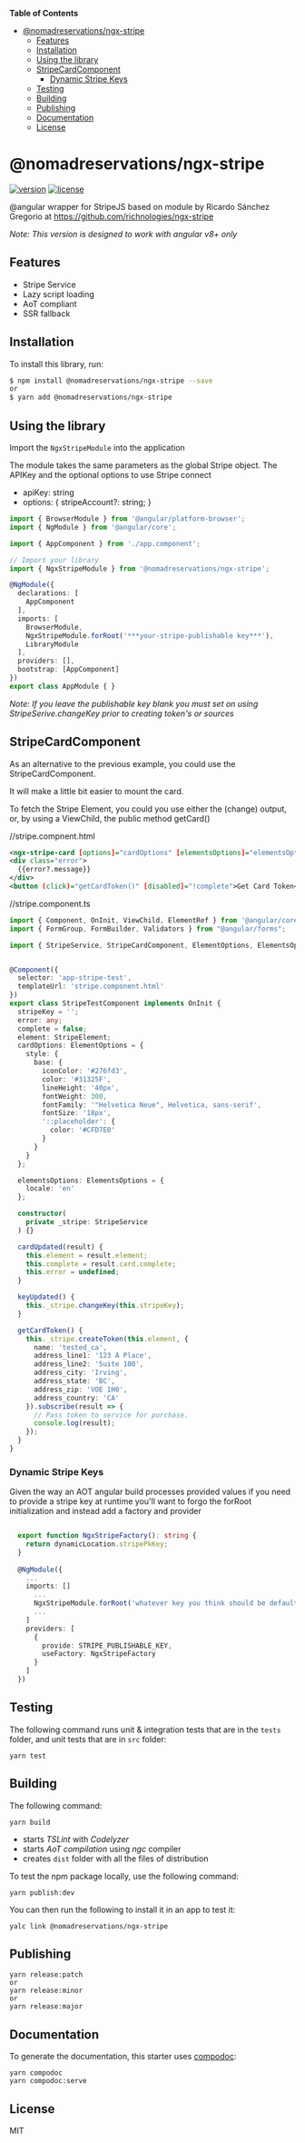 <!-- START doctoc generated TOC please keep comment here to allow auto update -->
<!-- DON'T EDIT THIS SECTION, INSTEAD RE-RUN doctoc TO UPDATE -->
**Table of Contents**

- [@nomadreservations/ngx-stripe](#nomadreservationsngx-stripe)
  - [Features](#features)
  - [Installation](#installation)
  - [Using the library](#using-the-library)
  - [StripeCardComponent](#stripecardcomponent)
    - [Dynamic Stripe Keys](#dynamic-stripe-keys)
  - [Testing](#testing)
  - [Building](#building)
  - [Publishing](#publishing)
  - [Documentation](#documentation)
  - [License](#license)

<!-- END doctoc generated TOC please keep comment here to allow auto update -->

# @nomadreservations/ngx-stripe

[![version](https://img.shields.io/npm/v/ngx-stripe.svg)](https://www.npmjs.com/package/@nomadreservations/ngx-stripe)
[![license](https://img.shields.io/npm/l/express.svg)](https://www.npmjs.com/package/@nomadreservations/ngx-stripe)

@angular wrapper for StripeJS based on module by Ricardo Sánchez Gregorio at https://github.com/richnologies/ngx-stripe

_Note: This version is designed to work with angular v8+ only_

## Features

* Stripe Service
* Lazy script loading
* AoT compliant
* SSR fallback

## Installation

To install this library, run:

```bash
$ npm install @nomadreservations/ngx-stripe --save
or
$ yarn add @nomadreservations/ngx-stripe
```

## Using the library

Import the `NgxStripeModule` into the application

The module takes the same parameters as the global Stripe object. The APIKey and the optional options to use Stripe connect

* apiKey: string
* options: {
  stripeAccount?: string;
}

```typescript
import { BrowserModule } from '@angular/platform-browser';
import { NgModule } from '@angular/core';

import { AppComponent } from './app.component';

// Import your library
import { NgxStripeModule } from '@nomadreservations/ngx-stripe';

@NgModule({
  declarations: [
    AppComponent
  ],
  imports: [
    BrowserModule,
    NgxStripeModule.forRoot('***your-stripe-publishable key***'),
    LibraryModule
  ],
  providers: [],
  bootstrap: [AppComponent]
})
export class AppModule { }
```

_Note: If you leave the publishable key blank you must set on using StripeSerive.changeKey prior to creating token's or sources_

## StripeCardComponent

As an alternative to the previous example, you could use the StripeCardComponent.

It will make a little bit easier to mount the card.

To fetch the Stripe Element, you could you use either the (change) output, or,
by using a ViewChild, the public method getCard()

//stripe.compnent.html
```xml
<ngx-stripe-card [options]="cardOptions" [elementsOptions]="elementsOptions" (change)="cardUpdated($event)" (error)="error = $event"></ngx-stripe-card>
<div class="error">
  {{error?.message}}
</div>
<button (click)="getCardToken()" [disabled]="!complete">Get Card Token</button>
```

//stripe.component.ts
```typescript
import { Component, OnInit, ViewChild, ElementRef } from '@angular/core';
import { FormGroup, FormBuilder, Validators } from "@angular/forms";

import { StripeService, StripeCardComponent, ElementOptions, ElementsOptions } from "@nomadreservations/ngx-stripe";


@Component({
  selector: 'app-stripe-test',
  templateUrl: 'stripe.component.html'
})
export class StripeTestComponent implements OnInit {
  stripeKey = '';
  error: any;
  complete = false;
  element: StripeElement;
  cardOptions: ElementOptions = {
    style: {
      base: {
        iconColor: '#276fd3',
        color: '#31325F',
        lineHeight: '40px',
        fontWeight: 300,
        fontFamily: '"Helvetica Neue", Helvetica, sans-serif',
        fontSize: '18px',
        '::placeholder': {
          color: '#CFD7E0'
        }
      }
    }
  };

  elementsOptions: ElementsOptions = {
    locale: 'en'
  };

  constructor(
    private _stripe: StripeService
  ) {}

  cardUpdated(result) {
    this.element = result.element;
    this.complete = result.card.complete;
    this.error = undefined;
  }

  keyUpdated() {
    this._stripe.changeKey(this.stripeKey);
  }

  getCardToken() {
    this._stripe.createToken(this.element, {
      name: 'tested_ca',
      address_line1: '123 A Place',
      address_line2: 'Suite 100',
      address_city: 'Irving',
      address_state: 'BC',
      address_zip: 'VOE 1H0',
      address_country: 'CA'
    }).subscribe(result => {
      // Pass token to service for purchase.
      console.log(result);
    });
  }
}
```

### Dynamic Stripe Keys
Given the way an AOT angular build processes provided values if you need to provide a stripe key at runtime you'll want to forgo the forRoot initialization and instead add a factory and provider

```ts

  export function NgxStripeFactory(): string {
    return dynamicLocation.stripePkKey;
  }
  
  @NgModule({
    ...
    imports: []
      ...
      NgxStripeModule.forRoot('whatever key you think should be default'),
      ...
    ]
    providers: [
      {
        provide: STRIPE_PUBLISHABLE_KEY,
        useFactory: NgxStripeFactory
      }
    ]
  })
```

## Testing
The following command runs unit & integration tests that are in the `tests` folder, and unit tests that are in `src` folder:
```Shell
yarn test
```

## Building
The following command:
```Shell
yarn build
```
- starts _TSLint_ with _Codelyzer_
- starts _AoT compilation_ using _ngc_ compiler
- creates `dist` folder with all the files of distribution

To test the npm package locally, use the following command:
```Shell
yarn publish:dev
```
You can then run the following to install it in an app to test it:
```Shell
yalc link @nomadreservations/ngx-stripe
```

## Publishing

```Shell
yarn release:patch
or
yarn release:minor
or
yarn release:major
```

## Documentation
To generate the documentation, this starter uses [compodoc](https://github.com/compodoc/compodoc):
```Shell
yarn compodoc
yarn compodoc:serve
```

## License

MIT
